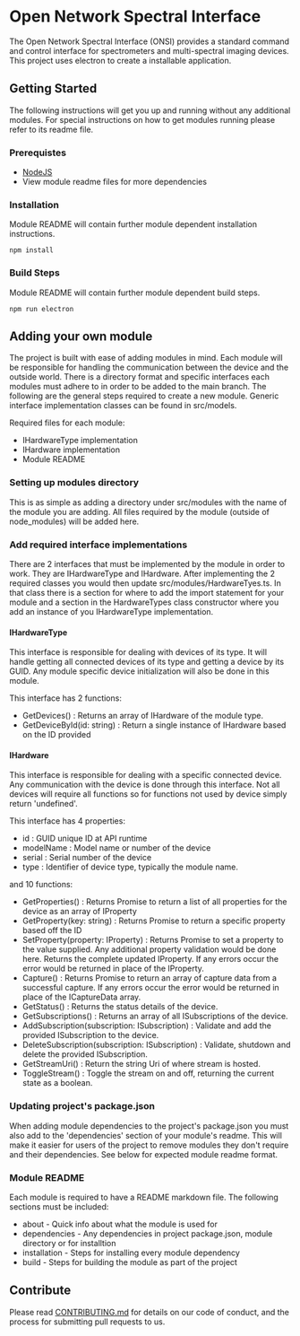 # Open Network Spectral Interface

The Open Network Spectral Interface (ONSI) provides a standard command and control interface for spectrometers and multi-spectral imaging devices. This project uses electron to create a installable application.

## Getting Started

The following instructions will get you up and running without any additional modules. For special instructions on how to get modules running please refer to its readme file.

### Prerequistes

* [NodeJS](https://nodejs.org)
* View module readme files for more dependencies

### Installation

Module README will contain further module dependent installation instructions.

``` command
npm install
```

### Build Steps

Module README will contain further module dependent build steps.

``` command
npm run electron
```

## Adding your own module

The project is built with ease of adding modules in mind. Each module will be responsible for handling the communication between the device and the outside world.
There is a directory format and specific interfaces each modules must adhere to in order to be added to the main branch.
The following are the general steps required to create a new module. Generic interface implementation classes can be found in src/models.

Required files for each module:

* IHardwareType implementation
* IHardware implementation
* Module README

### Setting up modules directory

This is as simple as adding a directory under src/modules with the name of the module you are adding. All files required by the module (outside of node_modules) will be added here.

### Add required interface implementations

There are 2 interfaces that must be implemented by the module in order to work. They are IHardwareType and IHardware. After implementing the 2 required classes you would then update src/modules/HardwareTyes.ts. In that class there is a section for where to add the import statement for your module and a section in the HardwareTypes class constructor where you add an instance of you IHardwareType implementation.

#### IHardwareType

This interface is responsible for dealing with devices of its type. It will handle getting all connected devices of its type and getting a device by its GUID.
Any module specific device initialization will also be done in this module.

This interface has 2 functions:

* GetDevices() : Returns an array of IHardware of the module type.
* GetDeviceById(id: string) : Return a single instance of IHardware based on the ID provided

#### IHardware

This interface is responsible for dealing with a specific connected device. Any communication with the device is done through this interface. Not all devices will require all functions so for functions not used by device simply return 'undefined'.

This interface has 4 properties:

* id : GUID unique ID at API runtime
* modelName : Model name or number of the device
* serial : Serial number of the device
* type : Identifier of device type, typically the module name.

and 10 functions:

* GetProperties() : Returns Promise to return a list of all properties for the device as an array of IProperty
* GetProperty(key: string) : Returns Promise to return a specific property based off the ID
* SetProperty(property: IProperty) : Returns Promise to set a property to the value supplied. Any additional property validation would be done here. Returns the complete updated IProperty. If any errors occur the error would be returned in place of the IProperty.
* Capture() : Returns Promise to return an array of capture data from a successful capture. If any errors occur the error would be returned in place of the ICaptureData array.
* GetStatus() : Returns the status details of the device.
* GetSubscriptions() : Returns an array of all ISubscriptions of the device.
* AddSubscription(subscription: ISubscription) : Validate and add the provided ISubscription to the device.
* DeleteSubscription(subscription: ISubscription) : Validate, shutdown and delete the provided ISubscription.
* GetStreamUri() : Return the string Uri of where stream is hosted.
* ToggleStream() : Toggle the stream on and off, returning the current state as a boolean.

### Updating project's package.json

When adding module dependencies to the project's package.json you must also add to the 'dependencies' section of your module's readme. This will make it easier for users of the project to remove modules they don't require and their dependencies. See below for expected module readme format.

### Module README

Each module is required to have a README markdown file. The following sections must be included:

* about - Quick info about what the module is used for
* dependencies - Any dependencies in project package.json, module directory or for installtion
* installation - Steps for installing every module dependency
* build - Steps for building the module as part of the project

## Contribute

Please read [CONTRIBUTING.md](https://github.com/StreamTechInc/open-network-spectral-interface/blob/master/CONTRIBUTING.md) for details on our code of conduct, and the process for submitting pull requests to us.
